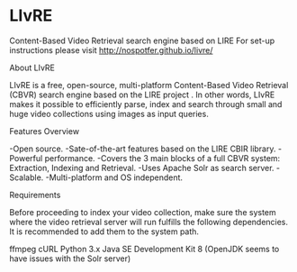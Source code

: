 # LIvRE
Content-Based Video Retrieval search engine based on LIRE
For set-up instructions please visit
http://nospotfer.github.io/livre/

About LIvRE

LIvRE is a free, open-source, multi-platform Content-Based Video Retrieval (CBVR) search engine based on the LIRE project . In other words, LIvRE makes it possible to efficiently parse, index and search through small and huge video collections using images as input queries.

Features Overview

-Open source.
-Sate-of-the-art features based on the LIRE CBIR library.
-Powerful performance.
-Covers the 3 main blocks of a full CBVR system: Extraction, Indexing and Retrieval.
-Uses Apache Solr as search server.
-Scalable.
-Multi-platform and OS independent.

Requirements

Before proceeding to index your video collection, make sure the system where the video retrieval server will run fulfills the following dependencies. It is recommended to add them to the system path.

ffmpeg
cURL
Python 3.x
Java SE Development Kit 8 (OpenJDK seems to have issues with the Solr server)
